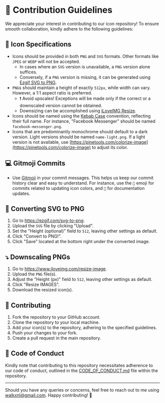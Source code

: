 # 🤝 Contribution Guidelines

We appreciate your interest in contributing to our icon repository! To ensure smooth collaboration, kindly adhere to the following guidelines:

## 🌟 Icon Specifications

- Icons should be provided in both `PNG` and `SVG` formats. Other formats like `JPEG` or `WEBP` will not be accepted.
  - In cases where an `SVG` version is unavailable, a `PNG` version alone suffices.
  - Conversely, if a `PNG` version is missing, it can be generated using [Ezgif SVG to PNG](#-converting-svg-to-png).
- `PNG`s should maintain a height of exactly `512px`, while width can vary. However, a 1:1 aspect ratio is preferred.
  - ❗ Avoid upscales! Exceptions will be made only if the correct or a downscaled version cannot be obtained.
  - Downsizing can be accomplished using [iLoveIMG Resize](#-downscaling-pngs).
- Icons should be named using the [Kebab Case](https://wiki.c2.com/?KebabCase) convention, reflecting their full name. For instance, "Facebook Messenger" should be named `facebook-messenger.png`.
- Icons that are predominantly monochrome should default to a dark version. Light versions should be named `name-light.png`. If a light version is not available, use [https://pinetools.com/colorize-image](https://pinetools.com/colorize-image) to adjust its color.

## 💻 Gitmoji Commits

- Use [Gitmoji](https://gitmoji.dev/) in your commit messages. This helps us keep our commit history clear and easy to understand. For instance, use the `🍱` emoji for commits related to updating icon colors, and `📝` for documentation updates.

## 🔀 Converting SVG to PNG

1. Go to https://ezgif.com/svg-to-png.
2. Upload the `SVG` file by clicking "Upload".
3. Set the "Height (optional)" field to `512`, leaving other settings as default.
4. Click "Convert to PNG!".
5. Click "Save" located at the bottom right under the converted image.

## ⤵️ Downscaling PNGs

1. Go to https://www.iloveimg.com/resize-image.
2. Upload the `PNG` file(s).
3. Adjust the "Height (px)" field to `512`, leaving other settings as default.
4. Click "Resize IMAGES".
5. Download the resized icon(s).

## 🤝 Contributing

1. Fork the repository to your GitHub account.
2. Clone the repository to your local machine.
3. Add your icon(s) to the repository, adhering to the specified guidelines.
4. Push your changes to your fork.
5. Create a pull request in the main repository.

## 🚨 Code of Conduct

Kindly note that contributing to this repository necessitates adherence to our code of conduct, outlined in the [CODE_OF_CONDUCT.md](CODE_OF_CONDUCT.md) file within the repository.

---

Should you have any queries or concerns, feel free to reach out to me using walkxnl@gmail.com. Happy contributing! 🙌
